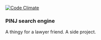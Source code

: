 [![Code Climate](https://codeclimate.com/github/gurdiga/pinj-search-engine/badges/gpa.svg)](https://codeclimate.com/github/gurdiga/pinj-search-engine)

### PINJ search engine

A thingy for a lawyer friend. A side project.
